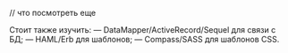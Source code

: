 // что посмотреть еще

Стоит также изучить:
— DataMapper/ActiveRecord/Sequel для связи с БД;
— HAML/Erb для шаблонов;
— Compass/SASS для шаблонов CSS.
